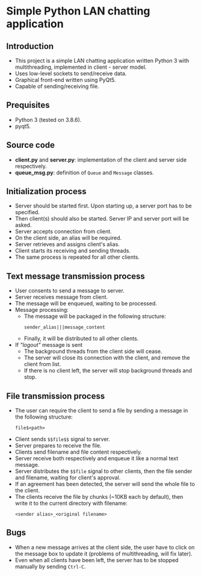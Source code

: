 # Simple Python LAN chatting application

## Introduction
- This project is a simple LAN chatting application written Python 3 with multithreading, implemented in client - server model.
- Uses low-level sockets to send/receive data.
- Graphical front-end written using PyQt5.
- Capable of sending/receiving file.

## Prequisites
- Python 3 (tested on 3.8.6).
- pyqt5.

## Source code
- **client.py** and **server.py**: implementation of the client and server side respectively.
- **queue_msg.py**: definition of ``Queue`` and ``Message`` classes.

## Initialization process
- Server should be started first. Upon starting up, a server port has to be specified.
- Then client(s) should also be started. Server IP and server port will be asked.
- Server accepts connection from client.
- On the client side, an alias will be required.
- Server retrieves and assigns client's alias.
- Client starts its receiving and sending threads.
- The same process is repeated for all other clients.

## Text message transmission process
- User consents to send a message to server.
- Server receives message from client.
- The message will be enqueued, waiting to be processed.
- Message processing:
    - The message will be packaged in the following structure:
        ```
        sender_alias|||message_content
        ```
    - Finally, it will be distributed to all other clients.
- If *"logout"* message is sent
    - The background threads from the client side will cease.
    - The server will close its connection with the client, and remove the client from list.
    - If there is no client left, the server will stop background threads and stop.
## File transmission process
- The user can require the client to send a file by sending a message in the following structure:
    ```
    file$<path>
    ```
- Client sends ``$$file$$`` signal to server.
- Server prepares to receive the file.
- Clients send filename and file content respectively.
- Server receive both respectively and enqueue it like a normal text message.
- Server distributes the ``$$file`` signal to other clients, then the file sender and filename, waiting for client's approval.
- If an agreement has been detected, the server will send the whole file to the client.
- The clients receive the file by chunks (~10KB each by default), then write it to the current directory with filename:
    ```
    <sender alias>_<original filename>
    ```

## Bugs
- When a new message arrives at the client side, the user have to click on the message box to update it (problems of multithreading, will fix later).
- Even when all clients have been left, the server has to be stopped manually by sending ``Ctrl-C``.

